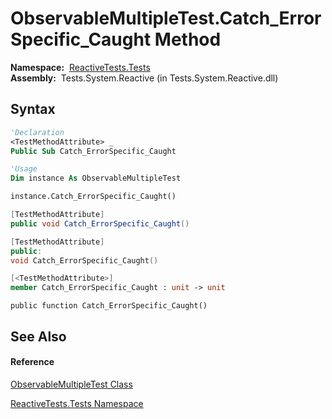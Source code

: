 # ObservableMultipleTest.Catch\_ErrorSpecific\_Caught Method

**Namespace:**  [ReactiveTests.Tests](ReactiveTests.Tests\ReactiveTests.Tests.md)  
**Assembly:**  Tests.System.Reactive (in Tests.System.Reactive.dll)

## Syntax

```vb
'Declaration
<TestMethodAttribute> _
Public Sub Catch_ErrorSpecific_Caught
```

```vb
'Usage
Dim instance As ObservableMultipleTest

instance.Catch_ErrorSpecific_Caught()
```

```csharp
[TestMethodAttribute]
public void Catch_ErrorSpecific_Caught()
```

```c++
[TestMethodAttribute]
public:
void Catch_ErrorSpecific_Caught()
```

```fsharp
[<TestMethodAttribute>]
member Catch_ErrorSpecific_Caught : unit -> unit 
```

```jscript
public function Catch_ErrorSpecific_Caught()
```

## See Also

#### Reference

[ObservableMultipleTest Class](ObservableMultipleTest\ObservableMultipleTest.md)

[ReactiveTests.Tests Namespace](ReactiveTests.Tests\ReactiveTests.Tests.md)




